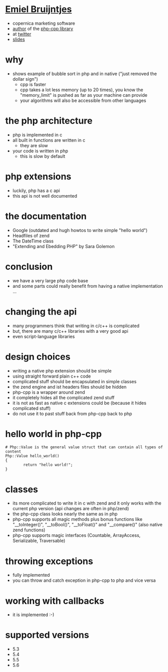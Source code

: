 # [Emiel Bruijntjes](http://programm.froscon.de/2014/events/1437.html)

* copernica marketing software
* [author](http://bruijntjes.net/) of the [php-cpp library](http://www.php-cpp.com/)
* at [twitter](https://twitter.com/EmielBruijntjes)
* [slides](http://www.php-cpp.com/talks/mallorca/)

# why

* shows example of bubble sort in php and in native ("just removed the dollar sign")
    * cpp is faster
    * cpp takes a lot less memory (up to 20 times), you know the "memory_limit" is pushed as far as your machine can provide
    * your algorithms will also be accessible from other languages

# the php architecture

* php is implemented in c
* all built in functions are written in c
    * they are slow
* your code is written in php
    * this is slow by default

# php extensions

* luckily, php has a c api
* this api is not well documented

# the documentation

* Google (outdated and hugh howtos to write simple "hello world")
* Headfiles of zend
* The DateTime class
* "Extending and Ebedding PHP" by Sara Golemon

# conclusion

* we have a very large php code base
* and some parts could really benefit from having a native implementation
...

# changing the api

* many programmers think that writing in c/c++ is complicated
* but, there are many c/c++ libraries with a very good api
* even script-language libraries

# design choices

* writing a native php extension should be simple
* using straight forward plain c++ code
* complicated stuff should be encapsulated in simple classes
* the zend engine and ist headers files should be hidden
* php-cpp is a wrapper around zend
* it completely hides all the complicated zend stuff
* it is not as fast as native c extensions could be (because it hides complicated stuff)
* do not use it to past stuff back from php-cpp back to php

# hello world in php-cpp

    # Php::Value is the general value struct that can contain all types of content
    Php::Value hello_world()
    {
            return "hello world!";
    }

# classes

* its more complicated to write it in c with zend and it only works with the current php version (api changes are often in php/zend)
* the php-cpp class looks nearly the same as in php
* php-cpp supports all magic methods plus bonus functions like "__toInteger()", "__toBool()", "__toFloat()" and "__compare()" (also native zend functions)
* php-cpp supports magic interfaces (Countable, ArrayAccess, Serializable, Traversable)

# throwing exceptions

* fully implemented
* you can throw and catch exception in php-cpp to php and vice versa

# working with callbacks

* it is implemented :-)

# supported versions

* 5.3
* 5.4
* 5.5
* 5.6
